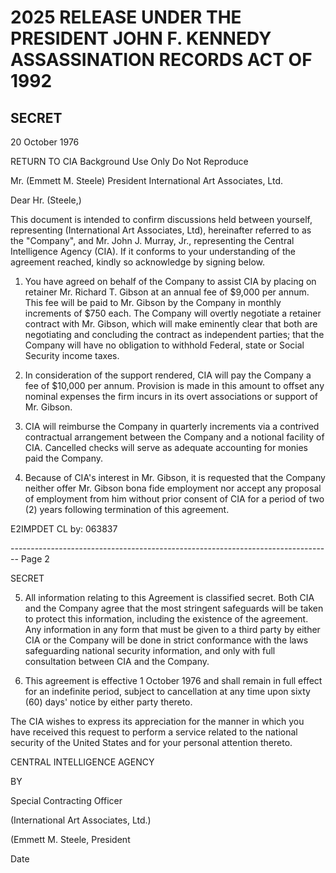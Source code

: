 # 2025 RELEASE UNDER THE PRESIDENT JOHN F. KENNEDY ASSASSINATION RECORDS ACT OF 1992

## SECRET

20 October 1976

RETURN TO CIA
Background Use Only
Do Not Reproduce

Mr. (Emmett M. Steele) President
International Art Associates, Ltd.

Dear Hr. (Steele,)

This document is intended to confirm discussions held between yourself, representing (International Art Associates, Ltd), hereinafter referred to as the "Company", and Mr. John J. Murray, Jr., representing the Central Intelligence Agency (CIA). If it conforms to your understanding of the agreement reached, kindly so acknowledge by signing below.

1. You have agreed on behalf of the Company to assist CIA by placing on retainer Mr. Richard T. Gibson at an annual fee of $9,000 per annum. This fee will be paid to Mr. Gibson by the Company in monthly increments of $750 each. The Company will overtly negotiate a retainer contract with Mr. Gibson, which will make eminently clear that both are negotiating and concluding the contract as independent parties; that the Company will have no obligation to withhold Federal, state or Social Security income taxes.

2. In consideration of the support rendered, CIA will pay the Company a fee of $10,000 per annum. Provision is made in this amount to offset any nominal expenses the firm incurs in its overt associations or support of Mr. Gibson.

3. CIA will reimburse the Company in quarterly increments via a contrived contractual arrangement between the Company and a notional facility of CIA. Cancelled checks will serve as adequate accounting for monies paid the Company.

4. Because of CIA's interest in Mr. Gibson, it is requested that the Company neither offer Mr. Gibson bona fide employment nor accept any proposal of employment from him without prior consent of CIA for a period of two (2) years following termination of this agreement.

E2IMPDET
CL by: 063837


-------------------------------------------------------------------------------- Page 2

SECRET

5. All information relating to this Agreement is classified secret. Both CIA and the Company agree that the most stringent safeguards will be taken to protect this information, including the existence of the agreement. Any information in any form that must be given to a third party by either CIA or the Company will be done in strict conformance with the laws safeguarding national security information, and only with full consultation between CIA and the Company.

6. This agreement is effective 1 October 1976 and shall remain in full effect for an indefinite period, subject to cancellation at any time upon sixty (60) days' notice by either party thereto.

The CIA wishes to express its appreciation for the manner in which you have received this request to perform a service related to the national security of the United States and for your personal attention thereto.

CENTRAL INTELLIGENCE AGENCY

BY

Special Contracting Officer

(International Art Associates, Ltd.)

(Emmett M. Steele, President

Date
